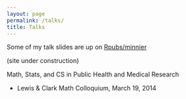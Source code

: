```yaml
---
layout: page
permalink: /talks/
title: Talks
---
```


Some of my talk slides are up on [Rpubs/minnier](https://rpubs.com/minnier/)

(site under construction)


Math, Stats, and CS in Public Health and Medical Research
- Lewis & Clark Math Colloquium, March 19, 2014
